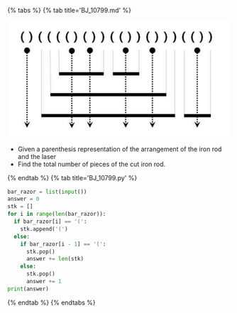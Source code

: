 {% tabs %}
{% tab title='BJ_10799.md' %}

![](images/20210302_020009.png)
* Given a parenthesis representation of the arrangement of the iron rod and the laser
* Find the total number of pieces of the cut iron rod.

{% endtab %}
{% tab title='BJ_10799.py' %}

```py
bar_razor = list(input())
answer = 0
stk = []
for i in range(len(bar_razor)):
  if bar_razor[i] == '(':
    stk.append('(')
  else:
    if bar_razor[i - 1] == '(':
      stk.pop()
      answer += len(stk)
    else:
      stk.pop()
      answer += 1
print(answer)
```

{% endtab %}
{% endtabs %}